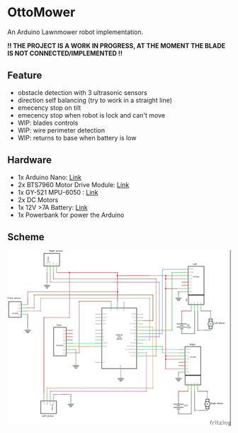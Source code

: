 # OttoMower

An Arduino Lawnmower robot implementation.

**!! THE PROJECT IS A WORK IN PROGRESS, AT THE MOMENT THE BLADE IS NOT CONNECTED/IMPLEMENTED !!**

## Feature
- obstacle detection with 3 ultrasonic sensors
- direction self balancing (try to work in a straight line)
- emecency stop on tilt
- emecency stop when robot is lock and can't move
- WIP: blades controls
- WIP: wire perimeter detection
- WIP: returns to base when battery is low

## Hardware
- 1x Arduino Nano: [Link](https://amzn.to/2TiXw14 "Link")
- 2x BTS7960 Motor Drive Module: [Link](https://amzn.to/2TmVsFg "Link")
- 1x GY-521 MPU-6050 : [Link](https://amzn.to/2YILLHi "Link")
- 2x DC Motors
- 1x 12V >7A Battery: [Link](https://amzn.to/2YTBoQ5 "Link")
- 1x Powerbank for power the Arduino

## Scheme
[![Scheme](https://github.com/lucabiasotto/OttoMower/blob/master/schemes/Ottomover_schema.jpg?raw=true "Scheme")](https://github.com/lucabiasotto/OttoMower/blob/master/schemes/Ottomover_schema.jpg "Scheme")
